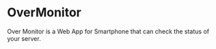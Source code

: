 OverMonitor
===========

Over Monitor is a Web App for Smartphone that can check the status of your server.
